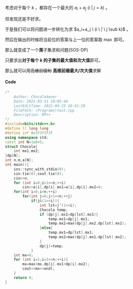 考虑对于每个 $k$ ，都存在一个最大的 $a_i+a_j \ (i \ | \ j=k)$ 。

但发现还是不好求。

于是我们可以将问题进一步转化为求 $a_i+a_j \ (i \ | \ j \sub k)$ 。

然后在输出的时候将当前位的答案与上一位的答案取 $\max$ 即可。

那么就变成了一个**类**子集求和问题(SOS-DP)

只要求出**对于每个 $k$ 的子集的最大值和次大值**即可。

那么就可以用~~高维前缀和~~ **高维前缀最大/次大值**求解

#### Code

```cpp
/*
	Author: Chocola4ever
	Date: 2021-03-31 10:05:44
	LastEditTime: 2021-04-23 10:41:29
	FilePath: \Programs\test.cpp
	Description: RP++
*/
#include<bits/stdc++.h>
#define ll long long
#define inf 0x3f3f3f3f
using namespace std;
const int N=1e6+5;
struct Chocola{
	int mx1,mx2;
}dp[N];
int n,m,a[N];
int main(){
	ios::sync_with_stdio(0);
	cin.tie(0),cout.tie(0);
	cin>>n;
	for (int i=0;i<1<<n;++i)
		cin>>a[i],dp[i].mx1=a[i],dp[i].mx2=0;
	for(int i=0;i<n;++i)
		for(int j=0;j<1<<n;++j)
			if(j&(1<<i)){
				int lst=j^(1<<i);
				Chocola temp;
				if (dp[j].mx1>dp[lst].mx1){
					temp.mx1=dp[j].mx1;
					temp.mx2=max(dp[j].mx2,dp[lst].mx1);
				}else{
					temp.mx1=dp[lst].mx1;
					temp.mx2=max(dp[j].mx1,dp[lst].mx2);
				}
				dp[j]=temp;
			}
	int mx=0;
	for (int i=1;i<1<<n;++i){
		mx=max(mx,dp[i].mx1+dp[i].mx2);
		cout<<mx<<endl;
	}
	return 0;
}
```